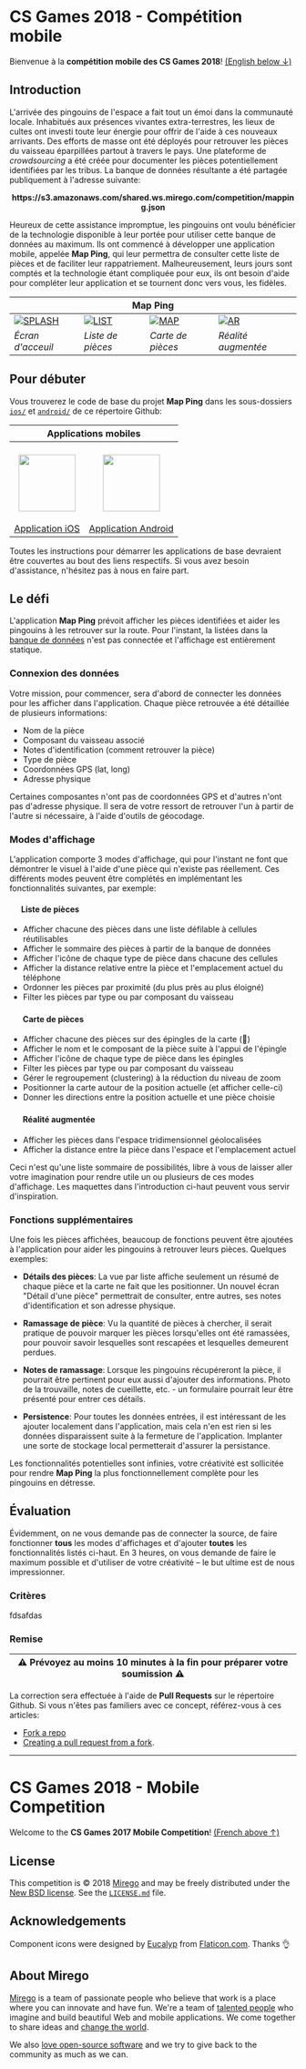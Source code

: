 # CS Games 2018 - Compétition mobile

Bienvenue à la **compétition mobile des CS Games 2018**!
[(English below ↓)](#cs-games-2018---mobile-competition)

## Introduction

L'arrivée des pingouins de l'espace a fait tout un émoi dans la communauté locale. Inhabitués aux présences vivantes extra-terrestres, les lieux de cultes ont investi toute leur énergie pour offrir de l'aide à ces nouveaux arrivants. Des efforts de masse ont été déployés pour retrouver les pièces du vaisseau éparpillées partout à travers le pays. Une plateforme de *crowdsourcing* a été créée pour documenter les pièces potentiellement identifiées par les tribus. La banque de données résultante a été partagée publiquement à l'adresse suivante:

<p align="center">
  <strong><a>https://s3.amazonaws.com/shared.ws.mirego.com/competition/mapping.json</a></strong>
</p>

Heureux de cette assistance impromptue, les pingouins ont voulu bénéficier de la technologie disponible à leur portée pour utiliser cette banque de données au maximum. Ils ont commencé à développer une application mobile, appelée **Map Ping**, qui leur permettra de consulter cette liste de pièces et de faciliter leur rappatriement. Malheureusement, leurs jours sont comptés et la technologie étant compliquée pour eux, ils ont besoin d'aide pour compléter leur application et se tournent donc vers vous, les fidèles.

<table>
<thead><tr><th colspan="4">Map Ping</th></tr></thead>
<tbody><tr>
<td><a href="https://user-images.githubusercontent.com/4378424/37754070-5d9eff26-2d76-11e8-9ae2-997a32fae982.png" target="_blank"><img src="https://user-images.githubusercontent.com/4378424/37754070-5d9eff26-2d76-11e8-9ae2-997a32fae982.png" alt="SPLASH"></a></td>
<td><a href="https://user-images.githubusercontent.com/4378424/37754069-5d8ffd46-2d76-11e8-9e1d-0a48df719e89.png" target="_blank"><img src="https://user-images.githubusercontent.com/4378424/37754069-5d8ffd46-2d76-11e8-9e1d-0a48df719e89.png" alt="LIST"></a></td>
<td><a href="https://user-images.githubusercontent.com/4378424/37754068-5d822162-2d76-11e8-8b2c-2850d64b70b1.png" target="_blank"><img src="https://user-images.githubusercontent.com/4378424/37754068-5d822162-2d76-11e8-8b2c-2850d64b70b1.png" alt="MAP"></a></td>
<td><a href="https://user-images.githubusercontent.com/4378424/37754067-5d70fe82-2d76-11e8-9c8c-22609a3fd3b8.png" target="_blank"><img src="https://user-images.githubusercontent.com/4378424/37754067-5d70fe82-2d76-11e8-9c8c-22609a3fd3b8.png" alt="AR"></a></td>
</tr>
<tr>
<td><em>Écran d'acceuil</em></td>
<td><em>Liste de pièces</em></td>
<td><em>Carte de pièces</em></td>
<td><em>Réalité augmentée</em></td>
</tr>
</tbody>
</table>


## Pour débuter

Vous trouverez le code de base du projet **Map Ping** dans les sous-dossiers [`ios/`](https://github.com/mirego/csgames18-competition/tree/master/ios) et [`android/`](https://github.com/mirego/csgames18-competition/tree/master/android) de ce répertoire Github:

<table width="100%">
  <thead>
    <tr>
      <th colspan="2">Applications mobiles</th>
    </tr>
  </thead>
  <tbody>
    <tr>
      <td align="center"><a href="https://github.com/mirego/csgames18-competition/tree/master/ios" target="_blank"><br><img src="https://cloud.githubusercontent.com/assets/4378424/13625721/90d6d7de-e588-11e5-83d9-b16f14b6cfaa.png" height="100"><br><br>Application iOS</a></td>
      <td align="center"><a href="https://github.com/mirego/csgames18-competition/tree/master/android" target="_blank"><br><img src="https://cloud.githubusercontent.com/assets/4378424/13625718/90ca7e30-e588-11e5-9cd1-7fcc06d4a62a.png" height="100"><br><br> Application Android</a></td>
    </tr>
  </tbody>
</table>

Toutes les instructions pour démarrer les applications de base devraient être couvertes au bout des liens respectifs. Si vous avez besoin d'assistance, n'hésitez pas à nous en faire part.


## Le défi

L'application **Map Ping** prévoit afficher les pièces identifiées et aider les pingouins à les retrouver sur la route. Pour l'instant, la listées dans la [banque de données](https://s3.amazonaws.com/shared.ws.mirego.com/competition/mapping.json) n'est pas connectée et l'affichage est entièrement statique.


### Connexion des données

Votre mission, pour commencer, sera d'abord de connecter les données pour les afficher dans l'application. Chaque pièce retrouvée a été détaillée de plusieurs informations:

- Nom de la pièce
- Composant du vaisseau associé
- Notes d'identification (comment retrouver la pièce)
- Type de pièce
- Coordonnées GPS (lat, long)
- Adresse physique

Certaines composantes n'ont pas de coordonnées GPS et d'autres n'ont pas d'adresse physique. Il sera de votre ressort de retrouver l'un à partir de l'autre si nécessaire, à l'aide d'outils de géocodage.

### Modes d'affichage

L'application comporte 3 modes d'affichage, qui pour l'instant ne font que démontrer le visuel à l'aide d'une pièce qui n'existe pas réellement. Ces différents modes peuvent être complétés en implémentant les fonctionnalités suivantes, par exemple:

#### <img src="https://user-images.githubusercontent.com/4378424/37808993-ac71646a-2e23-11e8-9b8a-eb467fc6cc67.png" height="13" width="17"> Liste de pièces
* Afficher chacune des pièces dans une liste défilable à cellules réutilisables
* Afficher le sommaire des pièces à partir de la banque de données
* Afficher l'icône de chaque type de pièce dans chacune des cellules
* Afficher la distance relative entre la pièce et l'emplacement actuel du téléphone
* Ordonner les pièces par proximité (du plus près au plus éloigné)
* Filter les pièces par type ou par composant du vaisseau

#### <img src="https://user-images.githubusercontent.com/4378424/37808994-ac7c2cd8-2e23-11e8-8b7f-d499210cf74e.png" height="16" width="20"> Carte de pièces
* Afficher chacune des pièces sur des épingles de la carte (📍)
* Afficher le nom et le composant de la pièce suite à l'appui de l'épingle
* Afficher l'icône de chaque type de pièce dans les épingles
* Filter les pièces par type ou par composant du vaisseau
* Gérer le regroupement (clustering) à la réduction du niveau de zoom
* Positionner la carte autour de la position actuelle (et afficher celle-ci)
* Donner les directions entre la position actuelle et une pièce choisie

#### <img src="https://user-images.githubusercontent.com/4378424/37808992-ac65adfa-2e23-11e8-8350-65befbe98843.png" height="16" width="20"> Réalité augmentée
* Afficher les pièces dans l'espace tridimensionnel géolocalisées
* Afficher la distance entre la pièce dans l'espace et l'emplacement actuel

Ceci n'est qu'une liste sommaire de possibilités, libre à vous de laisser aller votre imagination pour rendre utile un ou plusieurs de ces modes d'affichage. Les maquettes dans l'introduction ci-haut peuvent vous servir d'inspiration.

### Fonctions supplémentaires

Une fois les pièces affichées, beaucoup de fonctions peuvent être ajoutées à l'application pour aider les pingouins à retrouver leurs pièces. Quelques exemples:

- **Détails des pièces**: La vue par liste affiche seulement un résumé de chaque pièce et la carte ne fait que les positionner. Un nouvel écran "Détail d'une pièce" permettrait de consulter, entre autres, ses notes d'identification et son adresse physique.

- **Ramassage de pièce**: Vu la quantité de pièces à chercher, il serait pratique de pouvoir marquer les pièces lorsqu'elles ont été ramassées, pour pouvoir savoir lesquelles sont rescapées et lesquelles demeurent perdues.

- **Notes de ramassage**: Lorsque les pingouins récupéreront la pièce, il pourrait être pertinent pour eux aussi d'ajouter des informations. Photo de la trouvaille, notes de cueillette, etc. - un formulaire pourrait leur être présenté pour entrer ces détails.

- **Persistence**: Pour toutes les données entrées, il est intéressant de les ajouter localement dans l'application, mais cela n'en est rien si les données disparaissent suite à la fermeture de l'application. Implanter une sorte de stockage local permetterait d'assurer la persistance.

Les fonctionnalités potentielles sont infinies, votre créativité est sollicitée pour rendre **Map Ping** la plus fonctionnellement complète pour les pingouins en détresse.

## Évaluation

Évidemment, on ne vous demande pas de connecter la source, de faire fonctionner **tous** les modes d'affichages et d'ajouter **toutes** les fonctionnalités listés ci-haut. En 3 heures, on vous demande de faire le maximum possible et d'utiliser de votre créativité – le but ultime est de nous impressionner.

### Critères

fdsafdas

### Remise

<table><thead><tr><th align="center">
⚠️ Prévoyez au moins 10 minutes à la fin pour préparer votre soumission ⚠️ 
</th></tr></thead></table>

La correction sera effectuée à l'aide de **Pull Requests** sur le répertoire Github. Si vous n'êtes pas familiers avec ce concept, référez-vous à ces articles: 
- [Fork a repo](https://help.github.com/articles/fork-a-repo/)
- [Creating a pull request from a fork](https://help.github.com/articles/creating-a-pull-request-from-a-fork/).




---

# CS Games 2018 - Mobile Competition

Welcome to the **CS Games 2017 Mobile Competition**!
[(French above ↑)](#cs-games-2018---competition-mobile)

## License

This competition is © 2018 [Mirego](http://www.mirego.com) and may be freely
distributed under the [New BSD license](http://opensource.org/licenses/BSD-3-Clause).
See the [`LICENSE.md`](https://github.com/mirego/csgames18-competition/blob/master/LICENSE.md) file.

## Acknowledgements

Component icons were designed by [Eucalyp](https://creativemarket.com/eucalyp) from [Flaticon.com](https://www.flaticon.com/). Thanks 👌

## About Mirego

[Mirego](http://mirego.com) is a team of passionate people who believe that work is a place where you can innovate and have fun. We're a team of [talented people](http://life.mirego.com) who imagine and build beautiful Web and mobile applications. We come together to share ideas and [change the world](http://mirego.org).

We also [love open-source software](http://open.mirego.com) and we try to give back to the community as much as we can.
